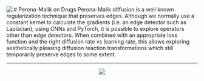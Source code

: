 
<img align="left" src="images/star.gif?raw=True">
# Perona-Malik on Drugs
Perona-Malik diffusion is a well known regularization technique that preserves edges. Although we normally use a constant kernel to calculate the gradients (i.e. an edge detector such as Laplacian), using CNNs and PyTorch, it is possible to explore operators other than edge detectors. When combined with an appropriate loss function and the right diffusion rate vs learning rate, this allows exploring aesthetically pleasing diffusion reaction transformations which still temporarily preserve edges to some extent.

---

<p align="center">
   <img src="images/profile.gif?raw=True">
</p>


